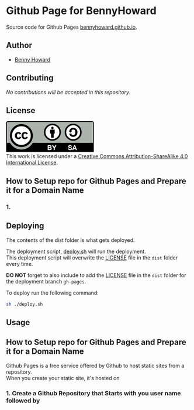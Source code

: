 # Github Page for BennyHoward

Source code for Github Pages [bennyhoward.github.io](https://bennyhoward.github.io).  

## Author

- [Benny Howard](mailto:bennyhoward.opensource@gmail.com)

## Contributing

*No contributions will be accepted in this repository.*  

## License

![Creative Commons License](./by-sa.svg)  
This work is licensed under a <a rel="license" href="http://creativecommons.org/licenses/by-sa/4.0/">Creative Commons Attribution-ShareAlike 4.0 International License</a>.  

## How to Setup repo for Github Pages and Prepare it for a Domain Name

### 1. 

## Deploying

The contents of the dist folder is what gets deployed.  

The deployment script, [deploy.sh](./deploy.sh) will run the deployment.  
This deployment script will overwrite the [LICENSE](./LICENSE) file in the `dist` folder every time.  

**DO NOT** forget to also include to add the [LICENSE](./LICENSE) file in the `dist` folder for the deployment branch `gh-pages`.  

To deploy run the following command:  

```sh
sh ./deploy.sh
```

## Usage

## How to Setup repo for Github Pages and Prepare it for a Domain Name

Github Pages is a free service offered by Github to host static sites from a repository.  
When you create your static site, it's hosted on 

### 1. Create a Github Repository that Starts with you user name followed by 

